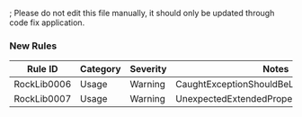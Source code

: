 ﻿; Please do not edit this file manually, it should only be updated through code fix application.

### New Rules
Rule ID | Category | Severity | Notes
--------|----------|----------|-------
RockLib0006 | Usage | Warning | CaughtExceptionShouldBeLoggedAnalyzer
RockLib0007 | Usage | Warning | UnexpectedExtendedPropertiesObjectAnalyzer
